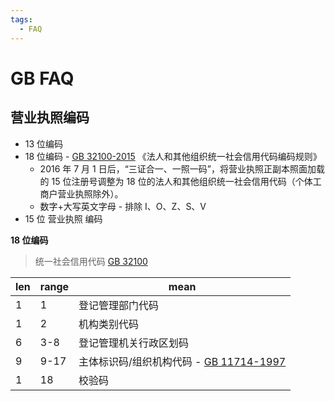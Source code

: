 ```yaml
---
tags:
  - FAQ
---
```


# GB FAQ

## 营业执照编码

- 13 位编码
- 18 位编码 - [GB 32100-2015](./gb-32100.md) 《法人和其他组织统一社会信用代码编码规则》
  - 2016 年 7 月 1 日后，“三证合一、一照一码”，将营业执照正副本照面加载的 15 位注册号调整为 18 位的法人和其他组织统一社会信用代码（个体工商户营业执照除外）。
  - 数字+大写英文字母 - 排除 I、O、Z、S、V
- 15 位 营业执照 编码 [](./gs-15.md)

**18 位编码**

> 统一社会信用代码 [GB 32100](./gb-32100.md)

| len | range | mean                                                     |
| --- | ----- | -------------------------------------------------------- |
| 1   | 1     | 登记管理部门代码                                         |
| 1   | 2     | 机构类别代码                                             |
| 6   | 3-8   | 登记管理机关行政区划码                                   |
| 9   | 9-17  | 主体标识码/组织机构代码 - [GB 11714-1997](./gb-11714.md) |
| 1   | 18    | 校验码                                                   |
